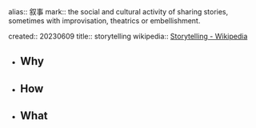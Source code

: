 alias:: 叙事 
mark:: the social and cultural activity of sharing stories, sometimes with improvisation, theatrics or embellishment.

created:: 20230609
title:: storytelling
wikipedia:: [Storytelling - Wikipedia](https://en.wikipedia.org/wiki/Storytelling)

- ## Why
- ## How
- ## What